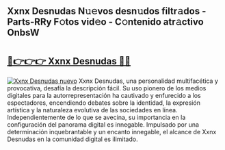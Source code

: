 ## Xxnx Desnudas N𝚞𝚎vos desn𝚞dos filtr𝚊dos - Parts-RRy F𝚘tos vid𝚎o - C𝚘ntenido atr𝚊ctivo OnbsW

# <h2><a href="http://mb0d5pa.tromn.icu/?c=Xxnx+Desnudas">🔗👉👉👉 Xxnx Desnudas 🔗🔗</a></h2>

[![Xxnx Desnudas nuevo](https://i.imgur.com/pEAQMta.gif)](http://mb0d5pa.tromn.icu/?c=Xxnx+Desnudas)
Xxnx Desnudas, una personalidad multifacética y provocativa, desafía la descripción fácil. Su uso pionero de los medios digitales para la autorrepresentación ha cautivado y enfurecido a los espectadores, encendiendo debates sobre la identidad, la expresión artística y la naturaleza evolutiva de las sociedades en línea. Independientemente de lo que se avecina, su importancia en la configuración del panorama digital es innegable. Impulsado por una determinación inquebrantable y un encanto innegable, el alcance de Xxnx Desnudas en la comunidad digital es ilimitado.
